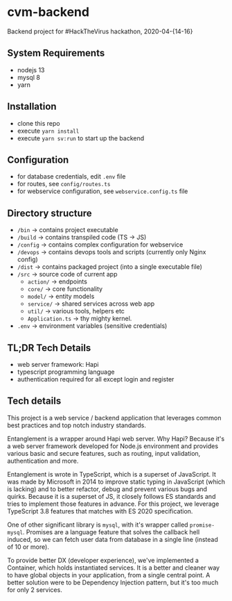 # cvm-backend

Backend project for #HackTheVirus hackathon, 2020-04-{14-16}

## System Requirements
- nodejs 13
- mysql 8
- yarn

## Installation
- clone this repo
- execute `yarn install`
- execute `yarn sv:run` to start up the backend

## Configuration
- for database credentials, edit `.env` file
- for routes, see `config/routes.ts`
- for webservice configuration, see `webservice.config.ts` file

## Directory structure
- `/bin` -> contains project executable
- `/build` -> contains transpiled code (TS -> JS)
- `/config` -> contains complex configuration for webservice
- `/devops` -> contains devops tools and scripts (currently only Nginx config)
- `/dist` -> contains packaged project (into a single executable file) 
- `/src` -> source code of current app
    - `action/` -> endpoints
    - `core/` -> core functionality
    - `model/` -> entity models
    - `service/` -> shared services across web app
    - `util/` -> various tools, helpers etc
    - `Application.ts` -> thy mighty kernel.
- `.env` -> environment variables (sensitive credentials)

## TL;DR Tech Details
- web server framework: Hapi
- typescript programming language
- authentication required for all except login and register

## Tech details
This project is a web service / backend application that leverages common best practices and top notch industry standards.

Entanglement is a wrapper around Hapi web server. Why Hapi? Because it's a web server framework developed for Node.js 
environment and provides various basic and secure features, such as routing, input validation, authentication and more.

Entanglement is wrote in TypeScript, which is a superset of JavaScript. It was made by Microsoft in 2014 to improve 
static typing in JavaScript (which is lacking) and to better refactor, debug and prevent various bugs and quirks.
Because it is a superset of JS, it closely follows ES standards and tries to implement those features in advance.
For this project, we leverage TypeScript 3.8 features that matches with ES 2020 specification.

One of other significant library is `mysql`, with it's wrapper called `promise-mysql`. Promises are a language feature 
that solves the callback hell induced, so we can fetch user data from database in a single line (instead of 10 or more).

To provide better DX (developer experience), we've implemented a Container, which holds instantiated services. It is a 
better and cleaner way to have global objects in your application, from a single central point. A better solution were 
to be Dependency Injection pattern, but it's too much for only 2 services.
